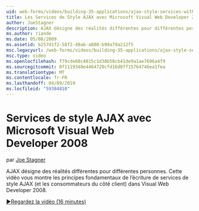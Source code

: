 ```yaml
---
uid: web-forms/videos/building-35-applications/ajax-style-services-with-microsoft-visual-web-developer-2008
title: Les Services de Style AJAX avec Microsoft Visual Web Developer 2008 | Microsoft Docs
author: JoeStagner
description: AJAX désigne des réalités différentes pour différentes personnes. Cette vidéo vous montre les principes fondamentaux de l’écriture des services de style AJAX (et les consommateurs de côté client) dans Visual Web dev...
ms.author: riande
ms.date: 05/08/2009
ms.assetid: b257d1f2-58f2-49ab-a800-b99a79a212f5
msc.legacyurl: /web-forms/videos/building-35-applications/ajax-style-services-with-microsoft-visual-web-developer-2008
msc.type: video
ms.openlocfilehash: f79cde60c4015c1d38b58cb41de9a1ae7696a4f9
ms.sourcegitcommit: 0f1119340e4464720cfd16d0ff15764746ea1fea
ms.translationtype: MT
ms.contentlocale: fr-FR
ms.lasthandoff: 04/09/2019
ms.locfileid: "59384810"
---
```

# <a name="ajax-style-services-with-microsoft-visual-web-developer-2008"></a>Services de style AJAX avec Microsoft Visual Web Developer 2008

par [Joe Stagner](https://github.com/JoeStagner)

AJAX désigne des réalités différentes pour différentes personnes. Cette vidéo vous montre les principes fondamentaux de l’écriture de services de style AJAX (et les consommateurs du côté client) dans Visual Web Developer 2008.

[&#9654;Regardez la vidéo (16 minutes)](https://channel9.msdn.com/Blogs/ASP-NET-Site-Videos/ajax-style-services-with-microsoft-visual-web-developer-2008)
